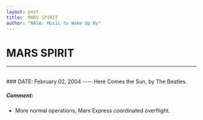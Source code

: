 ```yaml
---
layout: post
title:  MARS SPIRIT
author: "NASA: Music to Wake Up By"
---
```


# MARS SPIRIT
----
<br/>
### DATE: February 02, 2004
----
Here Comes the Sun, by The Beatles.

##### Comment:
* More normal operations, Mars Express coordinated overflight.
